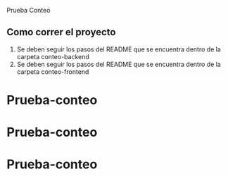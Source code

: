 Prueba Conteo

## Como correr el proyecto

1. Se deben seguir los pasos del README que se encuentra dentro de la carpeta conteo-backend
2. Se deben seguir los pasos del README que se encuentra dentro de la carpeta conteo-frontend
# Prueba-conteo
# Prueba-conteo
# Prueba-conteo
